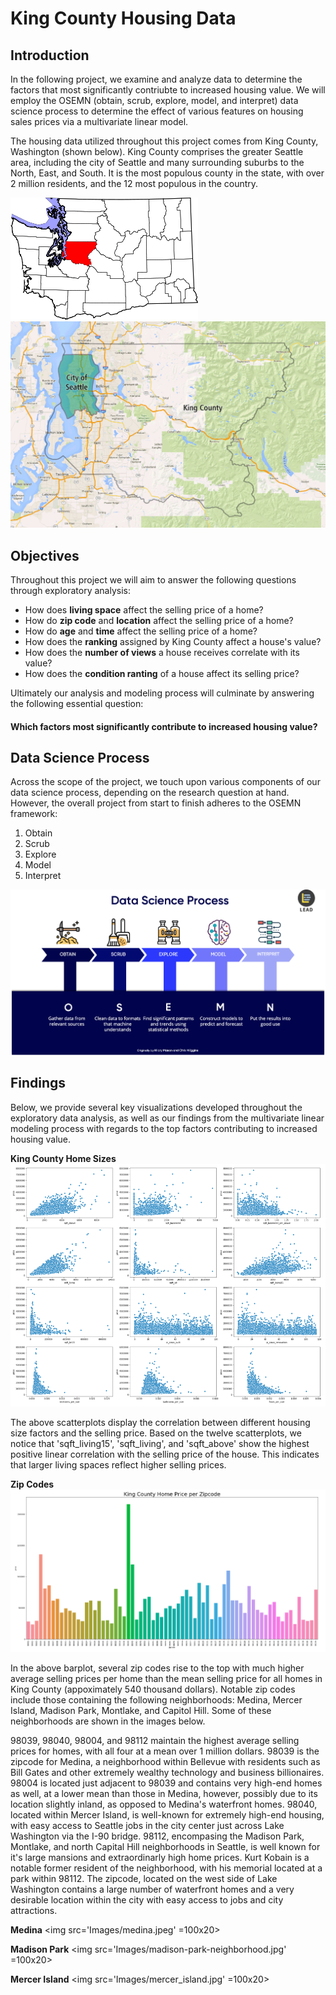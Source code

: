 
# King County Housing Data


## Introduction

In the following project, we examine and analyze data to determine the factors that most significantly contriubte to increased housing value. We will employ the OSEMN (obtain, scrub, explore, model, and interpret) data science process to determine the effect of various features on housing sales prices via a multivariate linear model.

The housing data utilized throughout this project comes from King County, Washington (shown below). King County comprises the greater Seattle area, including the city of Seattle and many surrounding suburbs to the North, East, and South. It is the most populous county in the state, with over 2 million residents, and the 12 most populous in the country.

<img src='Images/King_County_WA.png'>

<img src='Images/King_County_Seattle.jpg'>

## Objectives
Throughout this project we will aim to answer the following questions through exploratory analysis:
* How does **living space** affect the selling price of a home?
* How do **zip code** and **location** affect the selling price of a home?
* How do **age** and **time** affect the selling price of a home?
* How does the **ranking** assigned by King County affect a house's value?
* How does the **number of views** a house receives correlate with its value?
* How does the **condition ranting** of a house affect its selling price?

Ultimately our analysis and modeling process will culminate by answering the following essential question:
#### **Which factors most significantly contribute to increased housing value?**

## Data Science Process

Across the scope of the project, we touch upon various components of our data science process, depending on the research question at hand. However, the overall project from start to finish adheres to the OSEMN framework:

1. Obtain
2. Scrub
3. Explore
4. Model
5. Interpret

<img src='Images/OSEMN _framework.png'>

## Findings

Below, we provide several key visualizations developed throughout the exploratory data analysis, as well as our findings from the multivariate linear modeling process with regards to the top factors contributing to increased housing value.

**King County Home Sizes**
<img src='Images/housing_size.png'>

The above scatterplots display the correlation between different housing size factors and the selling price. Based on the twelve scatterplots, we notice that 'sqft_living15', 'sqft_living', and 'sqft_above' show the highest positive linear correlation with the selling price of the house. This indicates that larger living spaces reflect higher selling prices.

**Zip Codes**
<img src='Images/zip_codes.png'>

In the above barplot, several zip codes rise to the top with much higher average selling prices per home than the mean selling price for all homes in King County (appoximately 540 thousand dollars). Notable zip codes include those containing the following neighborhoods: Medina, Mercer Island, Madison Park, Montlake, and Capitol Hill. Some of these neighborhoods are shown in the images below.

98039, 98040, 98004, and 98112 maintain the highest average selling prices for homes, with all four at a mean over 1 million dollars. 98039 is the zipcode for Medina, a neighborhood within Bellevue with residents such as Bill Gates and other extremely wealthy technology and business billionaires. 98004 is located just adjacent to 98039 and contains very high-end homes as well, at a lower mean than those in Medina, however, possibly due to its location slightly inland, as opposed to Medina's waterfront homes. 98040, located within Mercer Island, is well-known for extremely high-end housing, with easy access to Seattle jobs in the city center just across Lake Washington via the I-90 bridge. 98112, encompasing the Madison Park, Montlake, and north Capital Hill neighborhoods in Seattle, is well known for it's large mansions and extraordinarly high home prices. Kurt Kobain is a notable former resident of the neighborhood, with his memorial located at a park within 98112. The zipcode, located on the west side of Lake Washington contains a large number of waterfront homes and a very desirable location within the city with easy access to jobs and city attractions.

**Medina**
<img src='Images/medina.jpeg' =100x20>

**Madison Park**
<img src='Images/madison-park-neighborhood.jpg' =100x20>

**Mercer Island**
<img src='Images/mercer_island.jpg' =100x20>